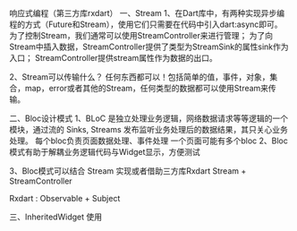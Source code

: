 
响应式编程（第三方库rxdart）
一、Stream
1、在Dart库中，有两种实现异步编程的方式（Future和Stream），使用它们只需要在代码中引入dart:async即可。
为了控制Stream，我们通常可以使用StreamController来进行管理；
为了向Stream中插入数据，StreamController提供了类型为StreamSink的属性sink作为入口；
StreamController提供stream属性作为数据的出口。

2、Stream可以传输什么？
任何东西都可以！包括简单的值，事件，对象，集合，map，error或者其他的Stream，任何类型的数据都可以使用Stream来传输。


二、Bloc设计模式
1、BLoC 是独立处理业务逻辑，网络数据请求等等逻辑的一个模块，通过流的 Sinks, Streams 发布监听业务处理后的数据结果，其只关心业务处理。
每个bloc负责页面数据处理、事件处理
一个页面可能有多个bloc
2、Bloc模式有助于解耦业务逻辑代码与Widget显示，方便测试

3、Bloc模式可以结合 Stream 实现或者借助三方库Rxdart
Stream + StreamController

Rxdart : Observable + Subject


三、InheritedWidget 使用


